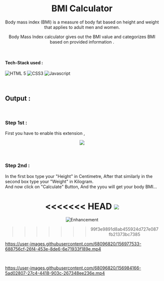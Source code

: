 <h1 align="center"> BMI Calculator </h1>

<!-- ---------------------------------------------------------------------------------------------------------------------- -->

<div align="center">
  
Body mass index (BMI) is a measure of body fat based on height and weight that applies to adult men and women.
  
Body Mass Index calculator gives out the BMI value and categorizes BMI based on provided information .
  
  </div>

  <!-- ---------------------------------------------------------------------------------------------------------------------- -->

<br>

 #### Tech-Stack used :

  ![HTML 5](https://img.shields.io/badge/HTML5-E34F26?style=for-the-badge&logo=html5&logoColor=white)
  ![CSS3](https://img.shields.io/badge/CSS3-1572B6?style=for-the-badge&logo=css3&logoColor=white)
  ![Javascript](https://img.shields.io/badge/JavaScript-323330?style=for-the-badge&logo=javascript&logoColor=F7DF1E)


<br>
 <!-- ---------------------------------------------------------------------------------------------------------------------- -->

## Output :


<br>

### Step 1st :
First you have to enable this extension ,

<div align="center">

  <img src = "https://github.com/ayush-sleeping/Chrome-Extension/blob/main/BMI%20Calculator/Output%20SS/Enable%20extension.png" >

</div>

<br>

<br>

### Step 2nd :
In the first box type your "Height" in Centimetre, After that similarly in the second box type your "Weight" in Kilogram. <br>
And now click on "Calculate" Button, And the yyou will get your body BMI...


<div align="center">

<<<<<<< HEAD
  <img src = "https://user-images.githubusercontent.com/68096820/156914945-489e3987-59a8-4ec6-bace-78ccd67284e2.jpeg" >
=======
<!--   <img src = "https://github.com/ayush-sleeping/Chrome-Extension/blob/main/BMI%20Calculator/Output%20SS/Final%20Output.png" > -->
  
![Enhancement](https://user-images.githubusercontent.com/68096820/156984266-3731cd60-ff79-4ff6-a4e8-d36d367d0660.jpeg)
>>>>>>> 99f3e9891d8ab455924d727e087fb21373bc7385

</div>


https://user-images.githubusercontent.com/68096820/156977533-688756cf-26f4-453e-8de6-6e71933f189e.mp4


<br>

https://user-images.githubusercontent.com/68096820/156984166-5ad02807-27c4-4418-903c-267348ee236e.mp4



<br>
